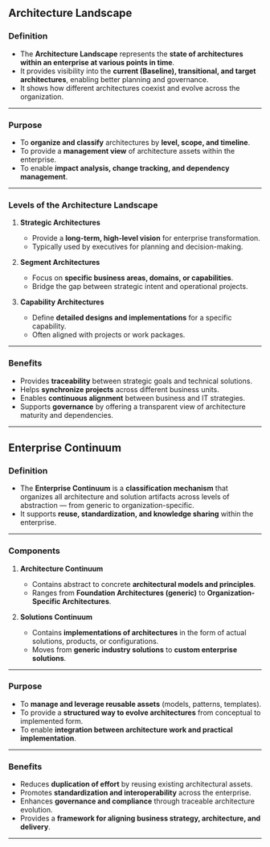 ## **Architecture Landscape**

### **Definition**

* The **Architecture Landscape** represents the **state of architectures within an enterprise at various points in time**.
* It provides visibility into the **current (Baseline), transitional, and target architectures**, enabling better planning and governance.
* It shows how different architectures coexist and evolve across the organization.

---

### **Purpose**

* To **organize and classify** architectures by **level, scope, and timeline**.
* To provide a **management view** of architecture assets within the enterprise.
* To enable **impact analysis, change tracking, and dependency management**.

---

### **Levels of the Architecture Landscape**

1. **Strategic Architectures**

   * Provide a **long-term, high-level vision** for enterprise transformation.
   * Typically used by executives for planning and decision-making.

2. **Segment Architectures**

   * Focus on **specific business areas, domains, or capabilities**.
   * Bridge the gap between strategic intent and operational projects.

3. **Capability Architectures**

   * Define **detailed designs and implementations** for a specific capability.
   * Often aligned with projects or work packages.

---

### **Benefits**

* Provides **traceability** between strategic goals and technical solutions.
* Helps **synchronize projects** across different business units.
* Enables **continuous alignment** between business and IT strategies.
* Supports **governance** by offering a transparent view of architecture maturity and dependencies.

---

## **Enterprise Continuum**

### **Definition**

* The **Enterprise Continuum** is a **classification mechanism** that organizes all architecture and solution artifacts across levels of abstraction — from generic to organization-specific.
* It supports **reuse, standardization, and knowledge sharing** within the enterprise.

---

### **Components**

1. **Architecture Continuum**

   * Contains abstract to concrete **architectural models and principles**.
   * Ranges from **Foundation Architectures (generic)** to **Organization-Specific Architectures**.

2. **Solutions Continuum**

   * Contains **implementations of architectures** in the form of actual solutions, products, or configurations.
   * Moves from **generic industry solutions** to **custom enterprise solutions**.

---

### **Purpose**

* To **manage and leverage reusable assets** (models, patterns, templates).
* To provide a **structured way to evolve architectures** from conceptual to implemented form.
* To enable **integration between architecture work and practical implementation**.

---

### **Benefits**

* Reduces **duplication of effort** by reusing existing architectural assets.
* Promotes **standardization and interoperability** across the enterprise.
* Enhances **governance and compliance** through traceable architecture evolution.
* Provides a **framework for aligning business strategy, architecture, and delivery**.

---


